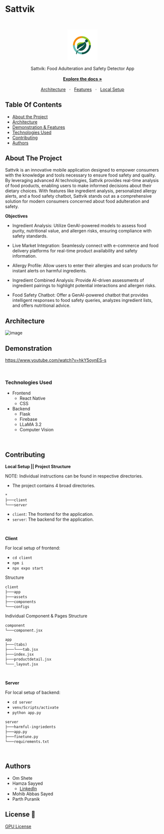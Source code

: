 # Sattvik

<br/>

<p align="center">
  <img src="./client/assets/images/logo.png" width="20%" />
</p>

<p align="center">
  Sattvik: Food Adulteration and Safety Detector App
  <br />
  <br />
  <a href="#table-of-contents"><b>Explore the docs »</b></a>
  <br />
  <br />
  <a href="#architecture-and-design">Architecture</a>
  &nbsp;&nbsp;·&nbsp;&nbsp;
  <a href="#demonstration">Features</a>
  &nbsp;&nbsp;·&nbsp;&nbsp;
  <a href="#contributing">Local Setup</a>
  <br />
</p>

## Table Of Contents

- [About the Project](#about-the-project)
- [Architecture](#architecture)
- [Demonstration & Features](#demonstration)
- [Technologies Used](#technologies-used)
- [Contributing](#contributing)
- [Authors](#authors)

## About The Project

Sattvik is an innovative mobile application designed to empower consumers with the knowledge and tools necessary to ensure food safety and quality. By leveraging advanced AI technologies, Sattvik provides real-time analysis of food products, enabling users to make informed decisions about their dietary choices. With features like ingredient analysis, personalized allergy alerts, and a food safety chatbot, Sattvik stands out as a comprehensive solution for modern consumers concerned about food adulteration and safety.

**Objectives**

- Ingredient Analysis: Utilize GenAI-powered models to assess food purity, nutritional value, and allergen risks, ensuring compliance with safety standards.

- Live Market Integration: Seamlessly connect with e-commerce and food delivery platforms for real-time product availability and safety information.

- Allergy Profile: Allow users to enter their allergies and scan products for instant alerts on harmful ingredients.

- Ingredient Combined Analysis: Provide AI-driven assessments of ingredient pairings to highlight potential interactions and allergen risks.

- Food Safety Chatbot: Offer a GenAI-powered chatbot that provides intelligent responses to food safety queries, analyzes ingredient lists, and offers nutritional advice.


## Architecture

![image](https://github.com/user-attachments/assets/b7caa1d6-b23b-4eda-86f1-a2fb28a6ec75)

## Demonstration

https://www.youtube.com/watch?v=hkY5oynES-s

<br />

### Technologies Used

- Frontend
  - React Native
  - CSS
- Backend
  - Flask
  - Firebase
  - LLaMA 3.2
  - Computer Vision

<br />

## Contributing

**Local Setup || Project Structure**

NOTE: Individual instructions can be found in respective directories.

- The project contains 4 broad directories.

```
*
├───client
└───server
```

- `client`: The frontend for the application.
- `server`: The backend for the application.

<br />

**Client**

For local setup of frontend:

- `cd client`
- `npm i`
- `npx expo start`

Structure

```
client
├───app
├───assets
├───components
└───configs
```

Individual Component & Pages Structure

```
component
└───component.jsx
```

```
app
├───(tabs)
├───└───tab.jsx
├───index.jsx
├───productdetail.jsx
└───_layout.jsx
```

<br />

**Server**

For local setup of backend:

- `cd server`
- `venv/Scripts/activate`
- `python app.py`

```
server
├───harmful-ingriedents
├───app.py
├───finetune.py
└───requirements.txt
```

<br />

## Authors

- Om Shete
- Hamza Sayyed
  - [LinkedIn](https://shorturl.at/hjAEI)
- Mohib Abbas Sayed
- Parth Puranik

## License 📜

[GPU License](https://github.com/Hamzawp/Sattvik/blob/main/LICENSE)
